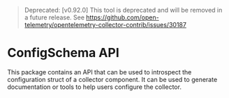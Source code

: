 > Deprecated: [v0.92.0] This tool is deprecated and will be removed in a future release.
> See https://github.com/open-telemetry/opentelemetry-collector-contrib/issues/30187

# ConfigSchema API

This package contains an API that can be used to introspect the configuration
struct of a collector component. It can be used to generate documentation or
tools to help users configure the collector.
